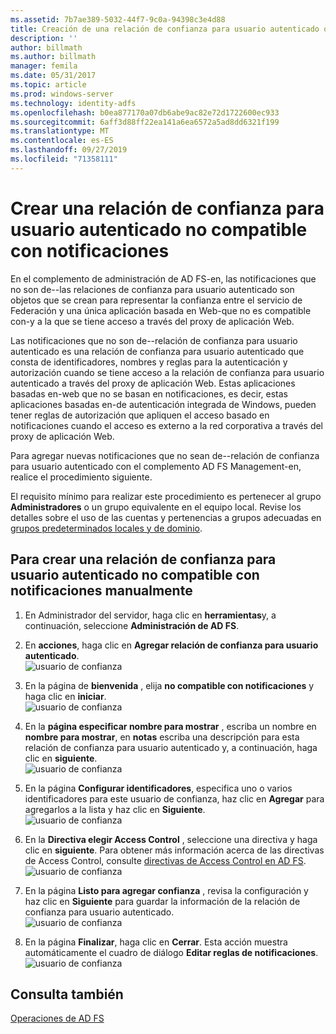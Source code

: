 ```yaml
---
ms.assetid: 7b7ae389-5032-44f7-9c0a-94398c3e4d88
title: Creación de una relación de confianza para usuario autenticado que no sea para notificaciones
description: ''
author: billmath
ms.author: billmath
manager: femila
ms.date: 05/31/2017
ms.topic: article
ms.prod: windows-server
ms.technology: identity-adfs
ms.openlocfilehash: b0ea877170a07db6abe9ac82e72d1722600ec933
ms.sourcegitcommit: 6aff3d88ff22ea141a6ea6572a5ad8dd6321f199
ms.translationtype: MT
ms.contentlocale: es-ES
ms.lasthandoff: 09/27/2019
ms.locfileid: "71358111"
---
```

# <a name="create-a-non-claims-aware-relying-party-trust"></a>Crear una relación de confianza para usuario autenticado no compatible con notificaciones


En el complemento de administración de AD FS\-en, las notificaciones que no son de\-\-las relaciones de confianza para usuario autenticado son objetos que se crean para representar la confianza entre el servicio de Federación y una única aplicación basada en Web\-que no es compatible con\-y a la que se tiene acceso a través del proxy de aplicación Web.  
  
Las notificaciones que no son de\-\-relación de confianza para usuario autenticado es una relación de confianza para usuario autenticado que consta de identificadores, nombres y reglas para la autenticación y autorización cuando se tiene acceso a la relación de confianza para usuario autenticado a través del proxy de aplicación Web. Estas aplicaciones basadas en\-web que no se basan en notificaciones, es decir, estas aplicaciones basadas en\-de autenticación integrada de Windows, pueden tener reglas de autorización que apliquen el acceso basado en notificaciones cuando el acceso es externo a la red corporativa a través del proxy de aplicación Web.  
  
Para agregar nuevas notificaciones que no sean de\-\-relación de confianza para usuario autenticado con el complemento AD FS Management\-en, realice el procedimiento siguiente.  
  
El requisito mínimo para realizar este procedimiento es pertenecer al grupo **Administradores** o un grupo equivalente en el equipo local.  Revise los detalles sobre el uso de las cuentas y pertenencias a grupos adecuadas en [grupos predeterminados locales y de dominio](https://go.microsoft.com/fwlink/?LinkId=83477).   
  
## <a name="to-create-a-non-claims-aware-relying-party-trust-manually"></a>Para crear una relación de confianza para usuario autenticado no compatible con notificaciones manualmente 
1. En Administrador del servidor, haga clic en **herramientas**y, a continuación, seleccione **Administración de AD FS**.  
  
2.  En **acciones**, haga clic en **Agregar relación de confianza para usuario autenticado**.  
![usuario de confianza](media/Create-a-Relying-Party-Trust/addtrust1.PNG)   

3.  En la página de **bienvenida** , elija **no compatible con notificaciones** y haga clic en **iniciar**.  
![usuario de confianza](media/Create-a-Non-Claims-Aware-Relying-Party-Trust/addnon1.PNG) 
  
4.  En la **página especificar nombre para mostrar** , escriba un nombre en **nombre para mostrar**, en **notas** escriba una descripción para esta relación de confianza para usuario autenticado y, a continuación, haga clic en **siguiente**.  
![usuario de confianza](media/Create-a-Non-Claims-Aware-Relying-Party-Trust/addnon2.PNG)

5. En la página **Configurar identificadores**, especifica uno o varios identificadores para este usuario de confianza, haz clic en **Agregar** para agregarlos a la lista y haz clic en **Siguiente**.  
![usuario de confianza](media/Create-a-Non-Claims-Aware-Relying-Party-Trust/addnon3.PNG)

6.  En la **Directiva elegir Access Control** , seleccione una directiva y haga clic en **siguiente**.  Para obtener más información acerca de las directivas de Access Control, consulte [directivas de Access Control en AD FS](Access-Control-Policies-in-AD-FS.md). 
![usuario de confianza](media/Create-a-Non-Claims-Aware-Relying-Party-Trust/addnon4.PNG)

7. En la página **Listo para agregar confianza** , revisa la configuración y haz clic en **Siguiente** para guardar la información de la relación de confianza para usuario autenticado.  
   ![usuario de confianza](media/Create-a-Non-Claims-Aware-Relying-Party-Trust/addnon5.PNG) 

8. En la página **Finalizar**, haga clic en **Cerrar**. Esta acción muestra automáticamente el cuadro de diálogo **Editar reglas de notificaciones**.  
![usuario de confianza](media/Create-a-Non-Claims-Aware-Relying-Party-Trust/addnon6.PNG)  
  
## <a name="see-also"></a>Consulta también  
[Operaciones de AD FS](../../ad-fs/AD-FS-2016-Operations.md) 

